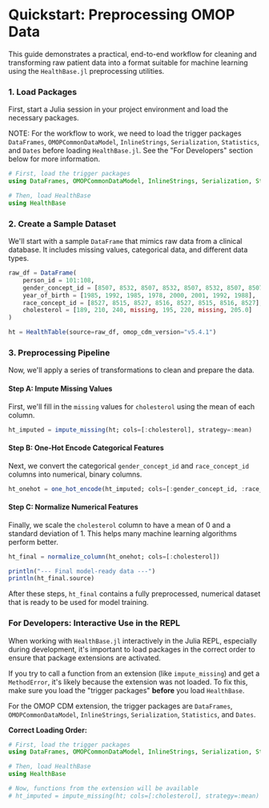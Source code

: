 # Quickstart: Preprocessing OMOP Data

This guide demonstrates a practical, end-to-end workflow for cleaning and transforming raw patient data into a format suitable for machine learning using the `HealthBase.jl` preprocessing utilities.

### 1. Load Packages

First, start a Julia session in your project environment and load the necessary packages.

NOTE: For the workflow to work, we need to load the trigger packages `DataFrames`, `OMOPCommonDataModel`, `InlineStrings`, `Serialization`, `Statistics`, and `Dates` before loading `HealthBase.jl`. See the "For Developers" section below for more information.

```julia
# First, load the trigger packages
using DataFrames, OMOPCommonDataModel, InlineStrings, Serialization, Statistics, Dates

# Then, load HealthBase
using HealthBase
```

### 2. Create a Sample Dataset

We'll start with a sample `DataFrame` that mimics raw data from a clinical database. It includes missing values, categorical data, and different data types.

```julia
raw_df = DataFrame(
    person_id = 101:108,
    gender_concept_id = [8507, 8532, 8507, 8532, 8507, 8532, 8507, 8507],
    year_of_birth = [1985, 1992, 1985, 1978, 2000, 2001, 1992, 1988],
    race_concept_id = [8527, 8515, 8527, 8516, 8527, 8515, 8516, 8527],
    cholesterol = [189, 210, 240, missing, 195, 220, missing, 205.0]
)

ht = HealthTable(source=raw_df, omop_cdm_version="v5.4.1")
```

### 3. Preprocessing Pipeline

Now, we'll apply a series of transformations to clean and prepare the data.

#### Step A: Impute Missing Values

First, we'll fill in the `missing` values for `cholesterol` using the mean of each column.

```julia
ht_imputed = impute_missing(ht; cols=[:cholesterol], strategy=:mean)
```

#### Step B: One-Hot Encode Categorical Features

Next, we convert the categorical `gender_concept_id` and `race_concept_id` columns into numerical, binary columns.

```julia
ht_onehot = one_hot_encode(ht_imputed; cols=[:gender_concept_id, :race_concept_id])
```

#### Step C: Normalize Numerical Features

Finally, we scale the `cholesterol` column to have a mean of 0 and a standard deviation of 1. This helps many machine learning algorithms perform better.

```julia
ht_final = normalize_column(ht_onehot; cols=[:cholesterol])

println("--- Final model-ready data ---")
println(ht_final.source)
```

After these steps, `ht_final` contains a fully preprocessed, numerical dataset that is ready to be used for model training.

### For Developers: Interactive Use in the REPL

When working with `HealthBase.jl` interactively in the Julia REPL, especially during development, it's important to load packages in the correct order to ensure that package extensions are activated.

If you try to call a function from an extension (like `impute_missing`) and get a `MethodError`, it's likely because the extension was not loaded. To fix this, make sure you load the "trigger packages" **before** you load `HealthBase`.

For the OMOP CDM extension, the trigger packages are `DataFrames`, `OMOPCommonDataModel`, `InlineStrings`, `Serialization`, `Statistics`, and `Dates`.

**Correct Loading Order:**
```julia
# First, load the trigger packages
using DataFrames, OMOPCommonDataModel, InlineStrings, Serialization, Statistics, Dates

# Then, load HealthBase
using HealthBase

# Now, functions from the extension will be available
# ht_imputed = impute_missing(ht; cols=[:cholesterol], strategy=:mean) # This will now work
```
